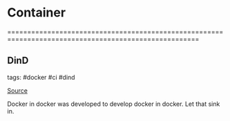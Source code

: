 # Container

======================================================================================================

## DinD

tags: #docker #ci #dind

[Source](http://jpetazzo.github.io/2015/09/03/do-not-use-docker-in-docker-for-ci/)

Docker in docker was developed to develop docker in docker. Let that sink in.


